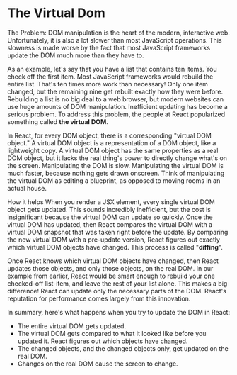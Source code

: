 # The Virtual Dom

The Problem: DOM manipulation is the heart of the modern, interactive web. Unfortunately, it is also a lot slower than most JavaScript operations. This slowness is made worse by the fact that most JavaScript frameworks update the DOM much more than they have to.

As an example, let's say that you have a list that contains ten items. You check off the first item. Most JavaScript frameworks would rebuild the entire list. That's ten times more work than necessary! Only one item changed, but the remaining nine get rebuilt exactly how they were before. Rebuilding a list is no big deal to a web browser, but modern websites can use huge amounts of DOM manipulation. Inefficient updating has become a serious problem. To address this problem, the people at React popularized something called **the virtual DOM**.

In React, for every DOM object, there is a corresponding "virtual DOM object." A virtual DOM object is a representation of a DOM object, like a lightweight copy. A virtual DOM object has the same properties as a real DOM object, but it lacks the real thing's power to directly change what's on the screen. Manipulating the DOM is slow. Manipulating the virtual DOM is much faster, because nothing gets drawn onscreen. Think of manipulating the virtual DOM as editing a blueprint, as opposed to moving rooms in an actual house.

How it helps
When you render a JSX element, every single virtual DOM object gets updated. This sounds incredibly inefficient, but the cost is insignificant because the virtual DOM can update so quickly. Once the virtual DOM has updated, then React compares the virtual DOM with a virtual DOM snapshot that was taken right before the update. By comparing the new virtual DOM with a pre-update version, React figures out exactly which virtual DOM objects have changed. This process is called "**diffing**".

Once React knows which virtual DOM objects have changed, then React updates those objects, and only those objects, on the real DOM. In our example from earlier, React would be smart enough to rebuild your one checked-off list-item, and leave the rest of your list alone. This makes a big difference! React can update only the necessary parts of the DOM. React's reputation for performance comes largely from this innovation.

In summary, here's what happens when you try to update the DOM in React:
- The entire virtual DOM gets updated.
- The virtual DOM gets compared to what it looked like before you updated it. React figures out which objects have changed.
- The changed objects, and the changed objects only, get updated on the real DOM.
- Changes on the real DOM cause the screen to change.

